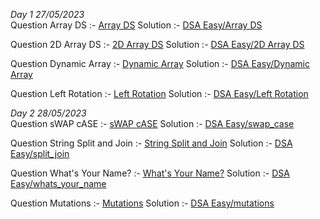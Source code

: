 *Day 1 27/05/2023*  
Question Array DS :- [Array DS](https://www.hackerrank.com/challenges/arrays-ds?isFullScreen=true)
Solution :- [DSA Easy/Array DS](https://github.com/prasadathom/hackerrank/blob/main/DSA%20Easy/Array%20DS.py)

Question 2D Array DS :- [2D Array DS](https://www.hackerrank.com/challenges/2d-array?isFullScreen=true)
Solution :- [DSA Easy/2D Array DS](https://github.com/prasadathom/hackerrank/blob/main/DSA%20Easy/2D%20Array%20DS.py)

Question Dynamic Array :- [Dynamic Array](https://www.hackerrank.com/challenges/dynamic-array?isFullScreen=true)
Solution :- [DSA Easy/Dynamic Array](https://github.com/prasadathom/hackerrank/blob/main/DSA%20Easy/Dynamic%20Array.py)

Question Left Rotation :- [Left Rotation](https://www.hackerrank.com/challenges/array-left-rotation/problem?isFullScreen=true)
Solution :- [DSA Easy/Left Rotation](https://github.com/prasadathom/hackerrank/blob/main/DSA%20Easy/Left%20Rotation.py)

*Day 2 28/05/2023*  
Question sWAP cASE :- [sWAP cASE](https://www.hackerrank.com/challenges/swap-case?isFullScreen=true)
Solution :- [DSA Easy/swap_case](https://github.com/prasadathom/hackerrank/blob/main/DSA%20Easy/swap_case.py)

Question String Split and Join :- [String Split and Join](https://www.hackerrank.com/challenges/python-string-split-and-join?isFullScreen=true)
Solution :- [DSA Easy/split_join](https://github.com/prasadathom/hackerrank/blob/main/DSA%20Easy/split_join.py)

Question What's Your Name? :- [What's Your Name?](https://www.hackerrank.com/challenges/whats-your-name?isFullScreen=true)
Solution :- [DSA Easy/whats_your_name](https://github.com/prasadathom/hackerrank/blob/main/DSA%20Easy/whats_your_name.py)

Question Mutations :- [Mutations](https://www.hackerrank.com/challenges/python-mutations?isFullScreen=true)
Solution :- [DSA Easy/mutations](https://github.com/prasadathom/hackerrank/blob/main/DSA%20Easy/mutations.py)
